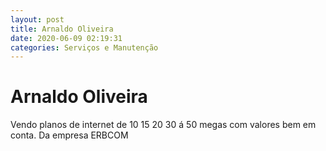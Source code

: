 ```yaml
---
layout: post
title: Arnaldo Oliveira
date: 2020-06-09 02:19:31 
categories: Serviços e Manutenção
---
```


# Arnaldo Oliveira

Vendo planos de internet de 10 15 20 30 á 50 megas com valores bem em conta. Da empresa ERBCOM 
